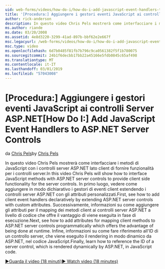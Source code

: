```yaml
---
uid: web-forms/videos/how-do-i/how-do-i-add-javascript-event-handlers-to-aspnet-server-controls
title: '[Procedura:] Aggiungere i gestori eventi JavaScript ai controlli Server ASP.NET | Microsoft Docs'
author: rick-anderson
description: In questo video Chris Pels mostrerà come interfacciare i metodi di JavaScript con i controlli server ASP.NET lato client di fornire funzionalità per i server Contr....
ms.author: riande
ms.date: 03/20/2008
ms.assetid: 4e8d3220-3299-41ad-897b-bbf62e2e667f
msc.legacyurl: /web-forms/videos/how-do-i/how-do-i-add-javascript-event-handlers-to-aspnet-server-controls
msc.type: video
ms.openlocfilehash: 6d7b0485f81fb7b796c9ca0561382f5f1b780075
ms.sourcegitcommit: 24b1f6decbb17bb22a45166e5fdb0845c65af498
ms.translationtype: MT
ms.contentlocale: it-IT
ms.lasthandoff: 03/01/2019
ms.locfileid: "57043008"
---
```

<a name="how-do-i-add-javascript-event-handlers-to-aspnet-server-controls"></a><span data-ttu-id="6f41e-103">[Procedura:] Aggiungere i gestori eventi JavaScript ai controlli Server ASP.NET</span><span class="sxs-lookup"><span data-stu-id="6f41e-103">[How Do I:] Add JavaScript Event Handlers to ASP.NET Server Controls</span></span>
====================
<span data-ttu-id="6f41e-104">da [Chris Pels](https://twitter.com/chrispels)</span><span class="sxs-lookup"><span data-stu-id="6f41e-104">by [Chris Pels](https://twitter.com/chrispels)</span></span>

<span data-ttu-id="6f41e-105">In questo video Chris Pels mostrerà come interfacciare i metodi di JavaScript con i controlli server ASP.NET lato client di fornire funzionalità per i controlli server.</span><span class="sxs-lookup"><span data-stu-id="6f41e-105">In this video Chris Pels will show how to interface JavaScript methods with ASP.NET server controls to provide client side functionality for the server controls.</span></span> <span data-ttu-id="6f41e-106">In primo luogo, vedere come aggiungere in modo dichiarativo i gestori di eventi client estendendo i controlli server ASP.NET con gli attributi personalizzati.</span><span class="sxs-lookup"><span data-stu-id="6f41e-106">First, see how to add client event handlers declaratively by extending ASP.NET server controls with custom attributes.</span></span> <span data-ttu-id="6f41e-107">Successivamente, informazioni su come aggiungere gli attributi per il mapping dei metodi client ai controlli server ASP.NET a livello di codice che offre il vantaggio di viene eseguita in fase di esecuzione.</span><span class="sxs-lookup"><span data-stu-id="6f41e-107">Next, see how to add attributes for mapping client methods to ASP.NET server controls programmatically which offers the advantage of being done at runtime.</span></span> <span data-ttu-id="6f41e-108">Infine, informazioni su come fare riferimento all'ID di un controllo server, che viene eseguito il rendering in modo dinamico da ASP.NET, nel codice JavaScript.</span><span class="sxs-lookup"><span data-stu-id="6f41e-108">Finally, learn how to reference the ID of a server control, which is rendered dynamically by ASP.NET, in JavaScript code.</span></span>

[<span data-ttu-id="6f41e-109">&#9654;Guarda il video (18 minuti)</span><span class="sxs-lookup"><span data-stu-id="6f41e-109">&#9654; Watch video (18 minutes)</span></span>](https://channel9.msdn.com/Blogs/ASP-NET-Site-Videos/how-do-i-add-javascript-event-handlers-to-aspnet-server-controls)
